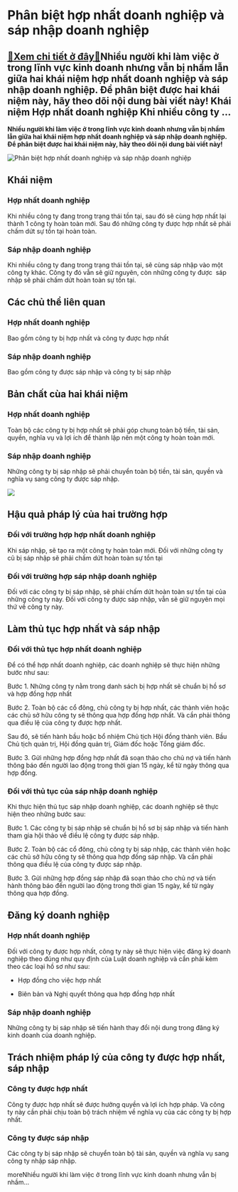 Phân biệt hợp nhất doanh nghiệp và sáp nhập doanh nghiệp
========================================================

[:gift:Xem chi tiết ở đây:gift:](https://hddtvn.com/phan-biet-hop-nhat-doanh-nghiep-va-sap-nhap-doanh-nghiep/)Nhiều người khi làm việc ở trong lĩnh vực kinh doanh nhưng vẫn bị nhầm lẫn giữa hai khái niệm hợp nhất doanh nghiệp và sáp nhập doanh nghiệp. Để phân biệt được hai khái niệm này, hãy theo dõi nội dung bài viết này! Khái niệm Hợp nhất doanh nghiệp Khi nhiều công ty …
--------------------------------------------------------------------------------------------------------------------------------------------------------------------------------------------------------------------------------------------------------------------------

**Nhiều người khi làm việc ở trong lĩnh vực kinh doanh nhưng vẫn bị nhầm lẫn giữa hai khái niệm hợp nhất doanh nghiệp và sáp nhập doanh nghiệp. Để phân biệt được hai khái niệm này, hãy theo dõi nội dung bài viết này!**


![Phân biệt hợp nhất doanh nghiệp và sáp nhập doanh nghiệp](https://hddtvn.com/wp-content/uploads/2021/01/1-1-1024x768-1.jpg)


Khái niệm
---------


### Hợp nhất doanh nghiệp


Khi nhiều công ty đang trong trạng thái tồn tại, sau đó sẽ cùng hợp nhất lại thành 1 công ty hoàn toàn mới. Sau đó những công ty được hợp nhất sẽ phải chấm dứt sự tồn tại hoàn toàn.


### Sáp nhập doanh nghiệp


Khi nhiều công ty đang trong trạng thái tồn tại, sẽ cùng sáp nhập vào một công ty khác. Công ty đó vẫn sẽ giữ nguyên, còn những công ty được  sáp nhập sẽ phải chấm dứt hoàn toàn sự tồn tại.


Các chủ thể liên quan
---------------------


### Hợp nhất doanh nghiệp


Bao gồm công ty bị hợp nhất và công ty được hợp nhất


### Sáp nhập doanh nghiệp


Bao gồm công ty được sáp nhập và công ty bị sáp nhập


Bản chất cùa hai khái niệm
--------------------------


### Hợp nhất doanh nghiệp


Toàn bộ các công ty bị hợp nhất sẽ phải góp chung toàn bộ tiền, tài sản, quyền, nghĩa vụ và lợi ích để thành lập nên một công ty hoàn toàn mới.


### Sáp nhập doanh nghiệp


Những công ty bị sáp nhập sẽ phải chuyển toàn bộ tiền, tài sản, quyền và nghĩa vụ sang công ty được sáp nhập.


![](https://hddtvn.com/wp-content/uploads/2021/01/businessmen-shaking-hands-during-meeting_1423-80.jpg)


Hậu quả pháp lý của hai trường hợp
----------------------------------


### Đối với trường hợp hợp nhất doanh nghiệp


Khi sáp nhập, sẽ tạo ra một công ty hoàn toàn mới. Đối với những công ty cũ bị sáp nhập sẽ phải chấm dứt hoàn toàn sự tồn tại


### Đối với trường hợp sáp nhập doanh nghiệp


Đối với các công ty bị sáp nhập, sẽ phải chấm dứt hoàn toàn sự tồn tại của những công ty này. Đối với công ty được sáp nhập, vẫn sẽ giữ nguyên mọi thứ về công ty này.


Làm thủ tục hợp nhất và sáp nhập
--------------------------------


### Đối với thủ tục hợp nhất doanh nghiệp


Để có thể hợp nhất doanh nghiệp, các doanh nghiệp sẽ thực hiện những bước như sau:


Bước 1. Những công ty nằm trong danh sách bị hợp nhất sẽ chuẩn bị hồ sơ và hợp đồng hợp nhất


Bước 2. Toàn bộ các cổ đông, chủ công ty bị hợp nhất, các thành viên hoặc các chủ sở hữu công ty sẽ thông qua hợp đồng hợp nhất. Và cần phải thông qua điều lệ của công ty được hợp nhất.


Sau đó, sẽ tiến hành bầu hoặc bổ nhiệm Chủ tịch Hội đồng thành viên. Bầu Chủ tịch quản trị, Hội đồng quản trị, Giám đốc hoặc Tổng giám đốc.


Bước 3. Gửi những hợp đồng hợp nhất đã soạn thảo cho chủ nợ và tiến hành thông báo đến người lao động trong thời gian 15 ngày, kể từ ngày thông qua hợp đồng.


### Đối với thủ tục của sáp nhập doanh nghiệp


Khi thực hiện thủ tục sáp nhập doanh nghiệp, các doanh nghiệp sẽ thực hiện theo những bước sau:


Bước 1. Các công ty bị sáp nhập sẽ chuẩn bị hồ sơ bị sáp nhập và tiến hành tham gia hội thảo về điều lệ công ty được sáp nhập.


Bước 2. Toàn bộ các cổ đông, chủ công ty bị sáp nhập, các thành viên hoặc các chủ sở hữu công ty sẽ thông qua hợp đồng sáp nhập. Và cần phải thông qua điều lệ của công ty được sáp nhập.


Bước 3. Gửi những hợp đồng sáp nhập đã soạn thảo cho chủ nợ và tiến hành thông báo đến người lao động trong thời gian 15 ngày, kể từ ngày thông qua hợp đồng.


Đăng ký doanh nghiệp
--------------------


### Hợp nhất doanh nghiệp


Đối với công ty được hợp nhất, công ty này sẽ thực hiện việc đăng ký doanh nghiệp theo đúng như quy định của Luật doanh nghiệp và cần phải kèm theo các loại hồ sơ như sau:




* Hợp đồng cho việc hợp nhất

* Biên bản và Nghị quyết thông qua hợp đồng hợp nhất



### Sáp nhập doanh nghiệp


Những công ty bị sáp nhập sẽ tiến hành thay đổi nội dung trong đăng ký kinh doanh của doanh nghiệp.


Trách nhiệm pháp lý của công ty được hợp nhất, sáp nhập
-------------------------------------------------------


### Công ty được hợp nhất


Công ty được hợp nhất sẽ được hưởng quyền và lợi ích hợp pháp. Và công ty này cần phải chịu toàn bộ trách nhiệm về nghĩa vụ của các công ty bị hợp nhất.


### Công ty được sáp nhập


Các công ty bị sáp nhập sẽ chuyển toàn bộ tài sản, quyền và nghĩa vụ sang công ty nhập sáp nhập.


moreNhiều người khi làm việc ở trong lĩnh vực kinh doanh nhưng vẫn bị nhầm…

